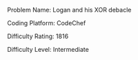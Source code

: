 Problem Name: Logan and his XOR debacle

Coding Platform: CodeChef

Difficulty Rating: 1816

Difficulty Level: Intermediate
